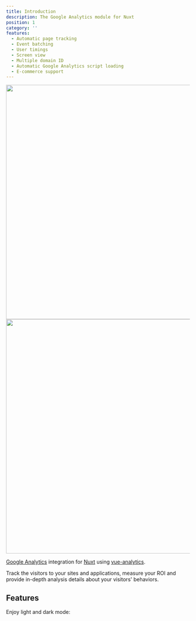 ```yaml
---
title: Introduction
description: The Google Analytics module for Nuxt
position: 1
category: ''
features:
  - Automatic page tracking
  - Event batching
  - User timings
  - Screen view
  - Multiple domain ID
  - Automatic Google Analytics script loading
  - E-commerce support
---
```


<img src="/preview.png" class="light-img" width="1280" height="640" alt=""/>
<img src="/preview-dark.png" class="dark-img" width="1280" height="640" alt=""/>

[Google Analytics](https://analytics.google.com/analytics/web/) integration for [Nuxt](https://nuxtjs.org) using [vue-analytics](https://github.com/MatteoGabriele/vue-analytics).

Track the visitors to your sites and applications, measure your ROI and provide in-depth analysis details about your visitors' behaviors.

## Features

<list :items="features"></list>

<p class="flex items-center">Enjoy light and dark mode:&nbsp;<app-color-switcher class="inline-flex ml-2"></app-color-switcher></p>
